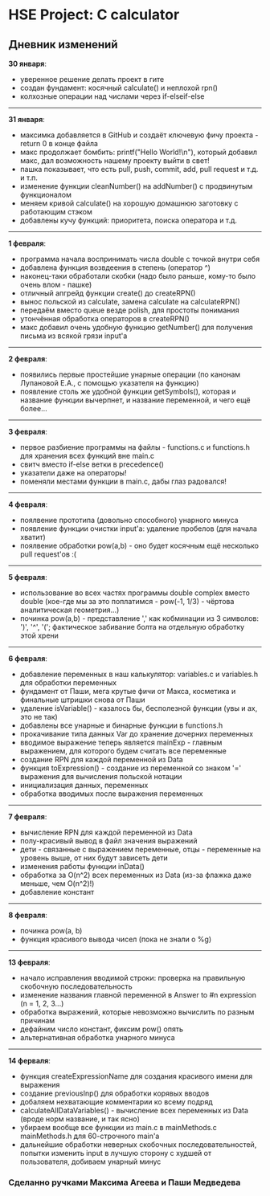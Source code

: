 # HSE Project: C calculator

## Дневник изменений

**30 января**:

- уверенное решение делать проект в гите
- создан фундамент: косячный calculate() и неплохой rpn()
- колхозные операции над числами через if-elseif-else

<hr>

**31 января**:

- максимка добавляется в GitHub и создаёт ключевую фичу проекта - return 0 в конце файла
- макс продолжает бомбить: printf("Hello World!\n"), который добавил макс, дал возможность нашему проекту выйти в свет!
- пашка показывает, что есть pull, push, commit, add, pull request и т.д. и т.п.
- изменение функции cleanNumber() на addNumber() с продвинутым функционалом
- меняем кривой calculate() на хорошую домашнюю заготовку с работающим стэком
- добавлены кучу функций: приоритета, поиска оператора и т.д.

<hr>

**1 февраля**:

- программа начала воспринимать числа double с точкой внутри себя
- добавлена функция возвдеения в степень (оператор ^)
- наконец-таки обработали скобки (надо было раньше, кому-то было очень влом - пашке)
- отличный апгрейд функции create() до createRPN()
- вынос польской из calculate, замена calculate на calculateRPN()
- передаём вместо queue везде polish, для простоты понимания
- утончённая обработка операторов в createRPN()
- макс добавил очень удобную функцию getNumber() для получения письма из всякой грязи input'а

<hr>

**2 февраля**:

- появились первые простейшие унарные операции (по канонам Лупановой Е.А., с помощью указателя на функцию)
- появление столь же удобной функции getSymbols(), которая и название функции вычерпнет, и название переменной, и чего ещё более...

<hr>

**3 февраля**:

- первое разбиение программы на файлы - functions.c и functions.h для хранения всех функций вне main.c
- свитч вместо if-else ветки в precedence()
- указатели даже на операторы!
- поменяли местами функции в main.c, дабы глаз радовался!

<hr>

**4 февраля**:

- поялвение прототипа (довольно способного) унарного минуса
- появление функции очистки input'а: удаление пробелов (для начала хватит)
- поялвение обработки pow(a,b) - оно будет косячным ещё несколько pull request'ов :(

<hr>

**5 февраля**:

- использование во всех частях программы double complex вместо double (кое-где мы за это поплатимся - pow(-1, 1/3) - чёртова аналитическая геометрия...)
- починка pow(a,b) - представление ',' как кобминации из 3 символов: ')', '^', '('; фактическое забивание болта на отдельную обработку этой хрени

<hr>

**6 февраля**:

- добавление переменных в наш калькулятор: variables.c и variables.h для обработки переменных
- фундамент от Паши, мега крутые фичи от Макса, косметика и финальные штришки снова от Паши
- удаление isVariable() - казалось бы, бесполезной функции (увы и ах, это не так)
- добавлены все унарные и бинарные функции в functions.h
- прокачивание типа данных Var до хранение дочерних переменных
- вводимое выражение теперь является mainExp - главным выражением, для которого будем считать все переменные
- создание RPN для каждой переменной из Data
- функция toExpression() - создание из переменной со знаком '=' выражения для вычисления польской нотации
- инициализация данных, переменных
- обработка вводимых после выражения переменных

<hr>

**7 февраля**:

- вычисление RPN для каждой переменной из Data
- полу-красивый вывод в файл значения выражений
- дети - связанные с выражением переменные, отцы - переменные на уровень выше, от них будут зависеть дети
- изменения работы функции inData()
- обработка за O(n^2) всех переменных из Data (из-за флажка даже меньше, чем O(n^2)!)
- добавление констант

<hr>

**8 февраля**:

- починка pow(a, b)
- функция красивого вывода чисел (пока не знали о %g)

<hr>

**13 февраля**:

- начало исправления вводимой строки: проверка на правильную скобочную последовательность
- изменение названия главной переменной в Answer to #n expression (n = 1, 2, 3...)
- обработка выражений, которые невозможно вычислить по разным причинам
- дефайним число констант, фиксим pow() опять
- альтернативная обработка унарного минуса

<hr>

**14 ферваля**:

- функция createExpressionName для создания красивого имени для выражения
- создание previousInp() для обработки корявых вводов
- добаляем нехватающие комментарии ко всему подряд
- calculateAllDataVariables() - вычисление всех переменных из Data (вроде норм название, и так ясно)
- убираем вообще все функции из main.c в mainMethods.c mainMethods.h для 60-строчного main'a
- дальнейшие обработки неверных скобочных последовательностей, попытки изменить input в лучшую сторону с худшей от пользователя, добиваем унарный минус

### Сделанно ручками Максима Агеева и Паши Медведева

